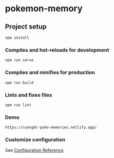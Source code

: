 # pokemon-memory

## Project setup
```
npm install
```

### Compiles and hot-reloads for development
```
npm run serve
```

### Compiles and minifies for production
```
npm run build
```

### Lints and fixes files
```
npm run lint
```
### Demo
```
https://cuongdc-poke-memories.netlify.app/
```
### Customize configuration
See [Configuration Reference](https://cli.vuejs.org/config/).
